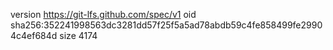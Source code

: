 version https://git-lfs.github.com/spec/v1
oid sha256:352241998563dc3281dd57f25f5a5ad78abdb59c4fe858499fe29904c4ef684d
size 4174
